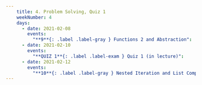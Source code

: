 ```yaml
---
    title: 4. Problem Solving, Quiz 1
    weekNumber: 4
    days:
      - date: 2021-02-08
        events:
          "**9**{: .label .label-gray } Functions 2 and Abstraction":
      - date: 2021-02-10
        events:
          "**QUIZ 1**{: .label .label-exam } Quiz 1 (in lecture)":
      - date: 2021-02-12
        events:
          "**10**{: .label .label-gray } Nested Iteration and List Comprehension":
---
```

